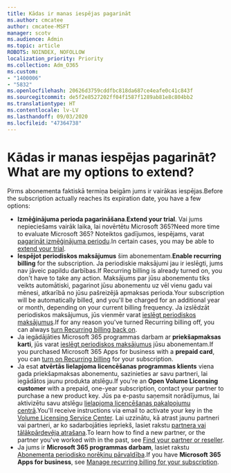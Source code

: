 ```yaml
---
title: Kādas ir manas iespējas pagarināt
ms.author: cmcatee
author: cmcatee-MSFT
manager: scotv
ms.audience: Admin
ms.topic: article
ROBOTS: NOINDEX, NOFOLLOW
localization_priority: Priority
ms.collection: Adm_O365
ms.custom:
- "1400006"
- "5832"
ms.openlocfilehash: 20626d3759cddfbc818da687ce4eafe0c41c843f
ms.sourcegitcommit: de5f2e8527202ff04f1587f1289ab81e8c804bb2
ms.translationtype: HT
ms.contentlocale: lv-LV
ms.lasthandoff: 09/03/2020
ms.locfileid: "47364738"
---
```

# <a name="what-are-my-options-to-extend"></a><span data-ttu-id="19177-102">Kādas ir manas iespējas pagarināt?</span><span class="sxs-lookup"><span data-stu-id="19177-102">What are my options to extend?</span></span>

<span data-ttu-id="19177-103">Pirms abonementa faktiskā termiņa beigām jums ir vairākas iespējas.</span><span class="sxs-lookup"><span data-stu-id="19177-103">Before the subscription actually reaches its expiration date, you have a few options:</span></span>

- <span data-ttu-id="19177-104">**Izmēģinājuma perioda pagarināšana**.</span><span class="sxs-lookup"><span data-stu-id="19177-104">**Extend your trial**.</span></span>  <span data-ttu-id="19177-105">Vai jums nepieciešams vairāk laika, lai novērtētu Microsoft 365?</span><span class="sxs-lookup"><span data-stu-id="19177-105">Need more time to evaluate Microsoft 365?</span></span> <span data-ttu-id="19177-106">Noteiktos gadījumos, iespējams, varat [pagarināt izmēģinājuma periodu](https://docs.microsoft.com/microsoft-365/commerce/extend-your-trial).</span><span class="sxs-lookup"><span data-stu-id="19177-106">In certain cases, you may be able to  [extend your trial](https://docs.microsoft.com/microsoft-365/commerce/extend-your-trial).</span></span>  
- <span data-ttu-id="19177-107">**Iespējot periodiskos maksājumus** šim abonementam.</span><span class="sxs-lookup"><span data-stu-id="19177-107">**Enable recurring billing** for the subscription.</span></span> <span data-ttu-id="19177-108">Ja periodiskie maksājumi jau ir ieslēgti, jums nav jāveic papildu darbības.</span><span class="sxs-lookup"><span data-stu-id="19177-108">If Recurring billing is already turned on, you don't have to take any action.</span></span> <span data-ttu-id="19177-109">Maksājums par jūsu abonementu tiks veikts automātiski, pagarinot jūsu abonementu uz vēl vienu gadu vai mēnesi, atkarībā no jūsu pašreizējā apmaksas perioda.</span><span class="sxs-lookup"><span data-stu-id="19177-109">Your subscription will be automatically billed, and you'll be charged for an additional year or month, depending on your current billing frequency.</span></span> <span data-ttu-id="19177-110">Ja izslēdzāt periodiskos maksājumus, jūs vienmēr varat [ieslēgt periodiskos maksājumus](https://docs.microsoft.com/microsoft-365/commerce/subscriptions/renew-your-subscription).</span><span class="sxs-lookup"><span data-stu-id="19177-110">If for any reason you've turned Recurring billing off, you can always  [turn Recurring billing back on](https://docs.microsoft.com/microsoft-365/commerce/subscriptions/renew-your-subscription).</span></span>
- <span data-ttu-id="19177-111">Ja iegādājāties Microsoft 365 programmas darbam ar **priekšapmaksas karti**, jūs varat [ieslēgt periodiskos maksājumus](https://docs.microsoft.com/microsoft-365/commerce/subscriptions/renew-your-subscription) jūsu abonementam.</span><span class="sxs-lookup"><span data-stu-id="19177-111">If you purchased Microsoft 365 Apps for business with a  **prepaid card**, you can  [turn on Recurring billing](https://docs.microsoft.com/microsoft-365/commerce/subscriptions/renew-your-subscription)  for your subscription.</span></span>
- <span data-ttu-id="19177-112">Ja esat **atvērtās lielapjoma licencēšanas programmas klients** viena gada priekšapmaksas abonementu, sazinieties ar savu partneri, lai iegādātos jaunu produkta atslēgu.</span><span class="sxs-lookup"><span data-stu-id="19177-112">If you're an  **Open Volume Licensing customer**  with a prepaid, one-year subscription, contact your partner to purchase a new product key.</span></span> <span data-ttu-id="19177-113">Jūs pa e-pastu saņemsit norādījumus, lai aktivizētu savu atslēgu [lielapjoma licencēšanas pakalpojumu centrā](https://go.microsoft.com/fwlink/p/?LinkID=282016).</span><span class="sxs-lookup"><span data-stu-id="19177-113">You'll receive instructions via email to activate your key in the  [Volume Licensing Service Center](https://go.microsoft.com/fwlink/p/?LinkID=282016).</span></span> <span data-ttu-id="19177-114">Lai uzzinātu, kā atrast jaunu partneri vai partneri, ar ko sadarbojāties iepriekš, lasiet rakstu [partnera vai tālākpārdevēja atrašana](https://docs.microsoft.com/microsoft-365/admin/manage/find-your-partner-or-reseller).</span><span class="sxs-lookup"><span data-stu-id="19177-114">To learn how to find a new partner, or the partner you've worked with in the past, see  [Find your partner or reseller](https://docs.microsoft.com/microsoft-365/admin/manage/find-your-partner-or-reseller).</span></span>
- <span data-ttu-id="19177-115">Ja jums ir **Microsoft 365 programmas darbam**, lasiet rakstu [Abonementa periodisko norēķinu pārvaldība](https://docs.microsoft.com/microsoft-365/commerce/subscriptions/renew-your-subscription).</span><span class="sxs-lookup"><span data-stu-id="19177-115">If you have  **Microsoft 365 Apps for business**, see  [Manage recurring billing for your subscription](https://docs.microsoft.com/microsoft-365/commerce/subscriptions/renew-your-subscription).</span></span>
